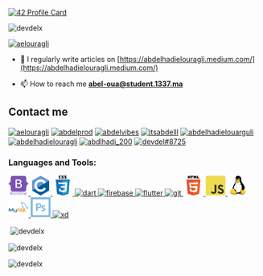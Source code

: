 [![42 Profile Card](https://1337-readme.vercel.app/api/profile?cursus=42cursus&dark=true&login=abel-oua)](https://github.com/mohouyizme/1337-readme)

<p align="left"> <img src="https://komarev.com/ghpvc/?username=devdelx&label=Profile%20views&color=0e75b6&style=flat" alt="devdelx" /> </p>

<p align="left"> <a href="https://twitter.com/aelouragli" target="blank"><img src="https://img.shields.io/twitter/follow/aelouragli?logo=twitter&style=for-the-badge" alt="aelouragli" /></a> </p>

- 📝 I regularly write articles on [https://abdelhadielouragli.medium.com/](https://abdelhadielouragli.medium.com/)

- 📫 How to reach me **abel-oua@student.1337.ma**
## Contact me

<p align="left">
<a href="https://twitter.com/aelouragli" target="blank"><img align="center" src="https://raw.githubusercontent.com/rahuldkjain/github-profile-readme-generator/master/src/images/icons/Social/twitter.svg" alt="aelouragli" height="30" width="40" /></a>
<a href="https://linkedin.com/in/abdelprod" target="blank"><img align="center" src="https://raw.githubusercontent.com/rahuldkjain/github-profile-readme-generator/master/src/images/icons/Social/linked-in-alt.svg" alt="abdelprod" height="30" width="40" /></a>
<a href="https://fb.com/abdelvibes" target="blank"><img align="center" src="https://raw.githubusercontent.com/rahuldkjain/github-profile-readme-generator/master/src/images/icons/Social/facebook.svg" alt="abdelvibes" height="30" width="40" /></a>
<a href="https://instagram.com/itsabdelll" target="blank"><img align="center" src="https://raw.githubusercontent.com/rahuldkjain/github-profile-readme-generator/master/src/images/icons/Social/instagram.svg" alt="itsabdelll" height="30" width="40" /></a>
<a href="https://www.behance.net/abdelhadielouarguli" target="blank"><img align="center" src="https://raw.githubusercontent.com/rahuldkjain/github-profile-readme-generator/master/src/images/icons/Social/behance.svg" alt="abdelhadielouarguli" height="30" width="40" /></a>
<a href="https://abdelhadielouragli.medium.com" target="blank"><img align="center" src="https://raw.githubusercontent.com/rahuldkjain/github-profile-readme-generator/master/src/images/icons/Social/medium.svg" alt="abdelhadielouragli" height="30" width="40" /></a>
<a href="https://www.hackerrank.com/abdlhadi_200" target="blank"><img align="center" src="https://raw.githubusercontent.com/rahuldkjain/github-profile-readme-generator/master/src/images/icons/Social/hackerrank.svg" alt="abdlhadi_200" height="30" width="40" /></a>
<a href="https://discord.gg/devdel#8725" target="blank"><img align="center" src="https://raw.githubusercontent.com/rahuldkjain/github-profile-readme-generator/master/src/images/icons/Social/discord.svg" alt="devdel#8725" height="30" width="40" /></a>

<h3 align="left">Languages and Tools:</h3>
<p align="left"> <a href="https://getbootstrap.com" target="_blank" rel="noreferrer"> <img src="https://raw.githubusercontent.com/devicons/devicon/master/icons/bootstrap/bootstrap-plain-wordmark.svg" alt="bootstrap" width="40" height="40"/> </a> <a href="https://www.cprogramming.com/" target="_blank" rel="noreferrer"> <img src="https://raw.githubusercontent.com/devicons/devicon/master/icons/c/c-original.svg" alt="c" width="40" height="40"/> </a> <a href="https://www.w3schools.com/css/" target="_blank" rel="noreferrer"> <img src="https://raw.githubusercontent.com/devicons/devicon/master/icons/css3/css3-original-wordmark.svg" alt="css3" width="40" height="40"/> </a> <a href="https://dart.dev" target="_blank" rel="noreferrer"> <img src="https://www.vectorlogo.zone/logos/dartlang/dartlang-icon.svg" alt="dart" width="40" height="40"/> </a> <a href="https://firebase.google.com/" target="_blank" rel="noreferrer"> <img src="https://www.vectorlogo.zone/logos/firebase/firebase-icon.svg" alt="firebase" width="40" height="40"/> </a> <a href="https://flutter.dev" target="_blank" rel="noreferrer"> <img src="https://www.vectorlogo.zone/logos/flutterio/flutterio-icon.svg" alt="flutter" width="40" height="40"/> </a> <a href="https://git-scm.com/" target="_blank" rel="noreferrer"> <img src="https://www.vectorlogo.zone/logos/git-scm/git-scm-icon.svg" alt="git" width="40" height="40"/> </a> <a href="https://www.w3.org/html/" target="_blank" rel="noreferrer"> <img src="https://raw.githubusercontent.com/devicons/devicon/master/icons/html5/html5-original-wordmark.svg" alt="html5" width="40" height="40"/> </a> <a href="https://developer.mozilla.org/en-US/docs/Web/JavaScript" target="_blank" rel="noreferrer"> <img src="https://raw.githubusercontent.com/devicons/devicon/master/icons/javascript/javascript-original.svg" alt="javascript" width="40" height="40"/> </a> <a href="https://www.linux.org/" target="_blank" rel="noreferrer"> <img src="https://raw.githubusercontent.com/devicons/devicon/master/icons/linux/linux-original.svg" alt="linux" width="40" height="40"/> </a> <a href="https://www.mysql.com/" target="_blank" rel="noreferrer"> <img src="https://raw.githubusercontent.com/devicons/devicon/master/icons/mysql/mysql-original-wordmark.svg" alt="mysql" width="40" height="40"/> </a> <a href="https://www.photoshop.com/en" target="_blank" rel="noreferrer"> <img src="https://raw.githubusercontent.com/devicons/devicon/master/icons/photoshop/photoshop-line.svg" alt="photoshop" width="40" height="40"/> </a> <a href="https://www.adobe.com/products/xd.html" target="_blank" rel="noreferrer"> <img src="https://cdn.worldvectorlogo.com/logos/adobe-xd.svg" alt="xd" width="40" height="40"/> </a> </p>

<p>&nbsp;<img align="center" src="https://github-readme-stats.vercel.app/api/top-langs?username=devdelx&show_icons=true&locale=en&layout=compact" alt="devdelx" /></p>

<p><img align="center" src="https://github-readme-stats.vercel.app/api?username=devdelx&show_icons=true&locale=en" alt="devdelx" /></p>

<p><img align="center" src="https://github-readme-streak-stats.herokuapp.com/?user=devdelx&" alt="devdelx" /></p>

